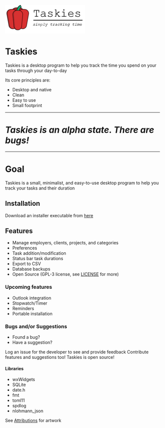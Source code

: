 ![logo](taskies-logo.png)
# Taskies
Taskies is a desktop program to help you track the time you spend on your tasks through your day-to-day

Its core principles are:
* Desktop and native
* Clean
* Easy to use
* Small footprint

---
# _Taskies is an alpha state. There are  bugs!_
---

# Goal
Taskies is a small, minimalist, and easy-to-use desktop program to help you track your tasks and their duration


## Installation
Download an installer executable from [here](https://github.com/ifexception/taskies/releases)

## Features
* Manage employers, clients, projects, and categories
* Preferences
* Task addition/modification
* Status bar task durations
* Export to CSV
* Database backups
* Open Source (GPL-3 license, see [LICENSE](LICENSE) for more)

### Upcoming features
* Outlook integration
* Stopwatch/Timer
* Reminders
* Portable installation

### Bugs and/or Suggestions
* Found a bug?
* Have a suggestion?

Log an issue for the developer to see and provide feedback
Contribute features and suggestions too! Taskies is open source! 

#### Libraries
* wxWidgets
* SQLite
* date.h
* fmt
* toml11
* spdlog
* nlohmann_json

See [Attributions](docs/ATTRIBUTIONS.md) for artwork
